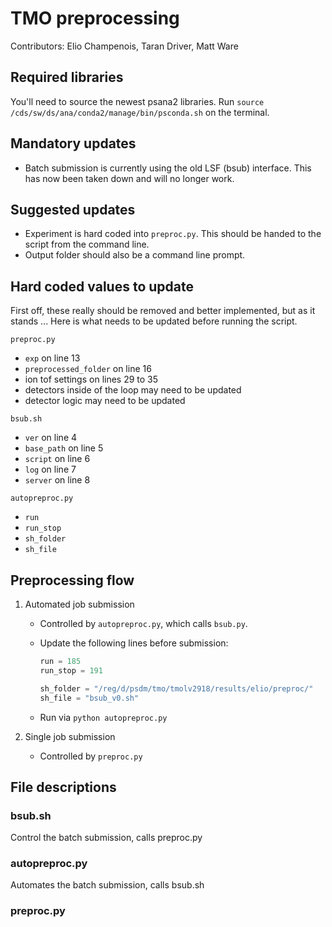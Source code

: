 # TMO preprocessing
Contributors: Elio Champenois, Taran Driver, Matt Ware

## Required libraries
You'll need to source the newest psana2 libraries. Run `source /cds/sw/ds/ana/conda2/manage/bin/psconda.sh` on the terminal.

## Mandatory updates
* Batch submission is currently using the old LSF (bsub) interface. This has now been taken down and will no longer work.

## Suggested updates
* Experiment is hard coded into `preproc.py`. This should be handed to the script from the command line.
* Output folder should also be a command line prompt.

## Hard coded values to update
First off, these really should be removed and better implemented, but as it stands ... Here is what needs to be updated before running the script.

`preproc.py`
* `exp` on line 13
* `preprocessed_folder` on line 16
* ion tof settings on lines 29 to 35
* detectors inside of the loop may need to be updated
* detector logic may need to be updated

`bsub.sh`
* `ver` on line 4
* `base_path` on line 5
* `script` on line 6
* `log` on line 7
* `server` on line 8 

`autopreproc.py`		
* `run`
* `run_stop`
* `sh_folder`
* `sh_file`


## Preprocessing flow
1) Automated job submission

	* Controlled by `autopreproc.py`, which calls `bsub.py`.

	* Update the following lines before submission:
		```python
		run = 185
		run_stop = 191
		
		sh_folder = "/reg/d/psdm/tmo/tmolv2918/results/elio/preproc/"
		sh_file = "bsub_v0.sh"
		```
	* Run via `python autopreproc.py`

2) Single job submission
	* Controlled by `preproc.py`

## File descriptions

### bsub.sh
Control the batch submission, calls preproc.py

### autopreproc.py
Automates the batch submission, calls bsub.sh

### preproc.py


